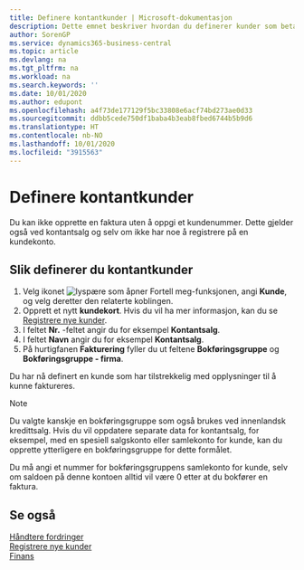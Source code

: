```yaml
---
title: Definere kontantkunder | Microsoft-dokumentasjon
description: Dette emnet beskriver hvordan du definerer kunder som betaler kontant.
author: SorenGP
ms.service: dynamics365-business-central
ms.topic: article
ms.devlang: na
ms.tgt_pltfrm: na
ms.workload: na
ms.search.keywords: ''
ms.date: 10/01/2020
ms.author: edupont
ms.openlocfilehash: a4f73de177129f5bc33808e6acf74bd273ae0d33
ms.sourcegitcommit: ddbb5cede750df1baba4b3eab8fbed6744b5b9d6
ms.translationtype: HT
ms.contentlocale: nb-NO
ms.lasthandoff: 10/01/2020
ms.locfileid: "3915563"
---
```

# <a name="set-up-cash-customers"></a>Definere kontantkunder
Du kan ikke opprette en faktura uten å oppgi et kundenummer. Dette gjelder også ved kontantsalg og selv om ikke har noe å registrere på en kundekonto.  

## <a name="to-set-up-a-cash-customer"></a>Slik definerer du kontantkunder  
1.  Velg ikonet ![lyspære som åpner Fortell meg-funksjonen](media/ui-search/search_small.png "Fortell hva du vil gjøre"), angi **Kunde**, og velg deretter den relaterte koblingen.  
2.  Opprett et nytt **kundekort**. Hvis du vil ha mer informasjon, kan du se [Registrere nye kunder](sales-how-register-new-customers.md).
3.  I feltet **Nr.** -feltet angir du for eksempel **Kontantsalg**.  
4.  I feltet **Navn** angir du for eksempel **Kontantsalg**.  
5.  På hurtigfanen **Fakturering** fyller du ut feltene **Bokføringsgruppe** og **Bokføringsgruppe - firma**.  

 Du har nå definert en kunde som har tilstrekkelig med opplysninger til å kunne faktureres.  

> [!NOTE]  
>  Du valgte kanskje en bokføringsgruppe som også brukes ved innenlandsk kredittsalg. Hvis du vil oppdatere separate data for kontantsalg, for eksempel, med en spesiell salgskonto eller samlekonto for kunde, kan du opprette ytterligere en bokføringsgruppe for dette formålet.  
>   
>  Du må angi et nummer for bokføringsgruppens samlekonto for kunde, selv om saldoen på denne kontoen alltid vil være 0 etter at du bokfører en faktura.  

## <a name="see-also"></a>Se også
[Håndtere fordringer](receivables-manage-receivables.md)  
[Registrere nye kunder](sales-how-register-new-customers.md)    
[Finans](finance.md)  

